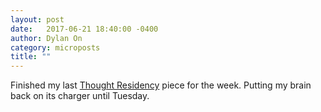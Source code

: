 ```yaml
---
layout: post
date:   2017-06-21 18:40:00 -0400
author: Dylan On
category: microposts
title: ""
---
```


Finished my last [Thought Residency](https://spiderwebshow.ca/thought-residency-dylan-on/) piece for the week. Putting my brain back on its charger until Tuesday.